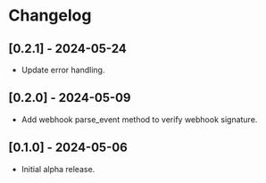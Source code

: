 # Changelog

## [0.2.1] - 2024-05-24

- Update error handling.

## [0.2.0] - 2024-05-09

- Add webhook parse_event method to verify webhook signature.

## [0.1.0] - 2024-05-06

- Initial alpha release.
